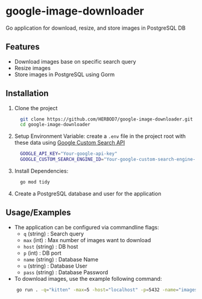 # google-image-downloader

Go application for download, resize, and store images in PostgreSQL DB


## Features

- Download images base on specific search query
- Resize images
- Store images in PostgreSQL using Gorm


## Installation

1. Clone the project

    ```bash
      git clone https://github.com/HERBOD7/google-image-downloader.git
      cd google-image-downloader
    ```
2. Setup Environment Variable: create a `.env` file in the project root with these data using [Google Custom Search API](https://console.cloud.google.com/marketplace/product/google/customsearch.googleapis.com)
    ```bash
      GOOGLE_API_KEY="Your-google-api-key"
      GOOGLE_CUSTOM_SEARCH_ENGINE_ID="Your-google-custom-search-engine-id"
    ```
3. Install Dependencies:
    ```bash
      go mod tidy
   ```
4. Create a PostgreSQL database and user for the application

## Usage/Examples

- The application can be configured via commandline flags:
  - `q` (string) : Search query
  - `max` (int) : Max number of images want to download
  - `host` (string) : DB host
  - `p` (int) : DB port
  - `name` (string) : Database Name
  - `u` (string) : Database User
  - `pass` (string) : Database Password
- To download images, use the example following command:
```bash
    go run . -q="kitten" -max=5 -host="localhost" -p=5432 -name="images" -u="postgres" -pass=""
```

